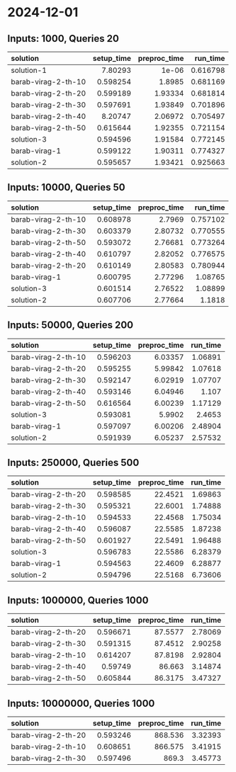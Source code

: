 # 2024-12-01

## Inputs: 1000, Queries 20

| solution            |   setup_time |   preproc_time |   run_time |
|:--------------------|-------------:|---------------:|-----------:|
| solution-1          |     7.80293  |        1e-06   |   0.616798 |
| barab-virag-2-th-10 |     0.598254 |        1.8985  |   0.681169 |
| barab-virag-2-th-20 |     0.599189 |        1.93334 |   0.681814 |
| barab-virag-2-th-30 |     0.597691 |        1.93849 |   0.701896 |
| barab-virag-2-th-40 |     8.20747  |        2.06972 |   0.705497 |
| barab-virag-2-th-50 |     0.615644 |        1.92355 |   0.721154 |
| solution-3          |     0.594596 |        1.91584 |   0.772145 |
| barab-virag-1       |     0.599122 |        1.90311 |   0.774327 |
| solution-2          |     0.595657 |        1.93421 |   0.925663 |

## Inputs: 10000, Queries 50

| solution            |   setup_time |   preproc_time |   run_time |
|:--------------------|-------------:|---------------:|-----------:|
| barab-virag-2-th-10 |     0.608978 |        2.7969  |   0.757102 |
| barab-virag-2-th-30 |     0.603379 |        2.80732 |   0.770555 |
| barab-virag-2-th-50 |     0.593072 |        2.76681 |   0.773264 |
| barab-virag-2-th-40 |     0.610797 |        2.82052 |   0.776575 |
| barab-virag-2-th-20 |     0.610149 |        2.80583 |   0.780944 |
| barab-virag-1       |     0.600795 |        2.77296 |   1.08765  |
| solution-3          |     0.601514 |        2.76522 |   1.08899  |
| solution-2          |     0.607706 |        2.77664 |   1.1818   |

## Inputs: 50000, Queries 200

| solution            |   setup_time |   preproc_time |   run_time |
|:--------------------|-------------:|---------------:|-----------:|
| barab-virag-2-th-10 |     0.596203 |        6.03357 |    1.06891 |
| barab-virag-2-th-20 |     0.595255 |        5.99842 |    1.07618 |
| barab-virag-2-th-30 |     0.592147 |        6.02919 |    1.07707 |
| barab-virag-2-th-40 |     0.593146 |        6.04946 |    1.107   |
| barab-virag-2-th-50 |     0.616564 |        6.00239 |    1.17129 |
| solution-3          |     0.593081 |        5.9902  |    2.4653  |
| barab-virag-1       |     0.597097 |        6.00206 |    2.48904 |
| solution-2          |     0.591939 |        6.05237 |    2.57532 |

## Inputs: 250000, Queries 500

| solution            |   setup_time |   preproc_time |   run_time |
|:--------------------|-------------:|---------------:|-----------:|
| barab-virag-2-th-20 |     0.598585 |        22.4521 |    1.69863 |
| barab-virag-2-th-30 |     0.595321 |        22.6001 |    1.74888 |
| barab-virag-2-th-10 |     0.594533 |        22.4568 |    1.75034 |
| barab-virag-2-th-40 |     0.596087 |        22.5585 |    1.87238 |
| barab-virag-2-th-50 |     0.601927 |        22.5491 |    1.96488 |
| solution-3          |     0.596783 |        22.5586 |    6.28379 |
| barab-virag-1       |     0.594563 |        22.4609 |    6.28877 |
| solution-2          |     0.594796 |        22.5168 |    6.73606 |

## Inputs: 1000000, Queries 1000

| solution            |   setup_time |   preproc_time |   run_time |
|:--------------------|-------------:|---------------:|-----------:|
| barab-virag-2-th-20 |     0.596671 |        87.5577 |    2.78069 |
| barab-virag-2-th-30 |     0.591315 |        87.4512 |    2.90258 |
| barab-virag-2-th-10 |     0.614207 |        87.8198 |    2.92804 |
| barab-virag-2-th-40 |     0.59749  |        86.663  |    3.14874 |
| barab-virag-2-th-50 |     0.605844 |        86.3175 |    3.47327 |

## Inputs: 10000000, Queries 1000

| solution            |   setup_time |   preproc_time |   run_time |
|:--------------------|-------------:|---------------:|-----------:|
| barab-virag-2-th-20 |     0.593246 |        868.536 |    3.32393 |
| barab-virag-2-th-10 |     0.608651 |        866.575 |    3.41915 |
| barab-virag-2-th-30 |     0.597496 |        869.3   |    3.45773 |